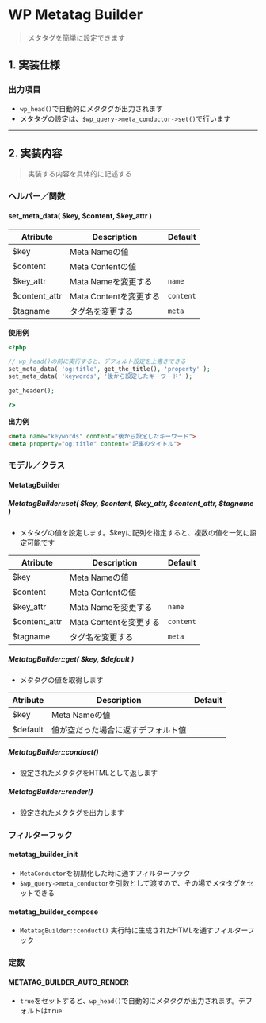 # WP Metatag Builder

> メタタグを簡単に設定できます

## 1. 実装仕様

### 出力項目

- `wp_head()`で自動的にメタタグが出力されます
- メタタグの設定は、`$wp_query->meta_conductor->set()`で行います

---

## 2. 実装内容

> 実装する内容を具体的に記述する

### ヘルパー／関数

#### set_meta_data( $key, $content, $key_attr )

|Atribute|Description|Default|
|---|---|---|
|$key|Meta Nameの値||
|$content|Meta Contentの値||
|$key_attr|Mata Nameを変更する|`name`|
|$content_attr|Mata Contentを変更する|`content`|
|$tagname|タグ名を変更する|`meta`|

**使用例**

```php
<?php

// wp_head()の前に実行すると、デフォルト設定を上書きできる
set_meta_data( 'og:title', get_the_title(), 'property' );
set_meta_data( 'keywords', '後から設定したキーワード' );

get_header();

?>
```

**出力例**

```html
<meta name="keywords" content="後から設定したキーワード">
<meta property="og:title" content="記事のタイトル">
```

### モデル／クラス

#### MetatagBuilder

##### MetatagBuilder::set( $key, $content, $key_attr, $content_attr, $tagname )

- メタタグの値を設定します。$keyに配列を指定すると、複数の値を一気に設定可能です

|Atribute|Description|Default|
|---|---|---|
|$key|Meta Nameの値||
|$content|Meta Contentの値||
|$key_attr|Mata Nameを変更する|`name`|
|$content_attr|Mata Contentを変更する|`content`|
|$tagname|タグ名を変更する|`meta`|

##### MetatagBuilder::get( $key, $default )

- メタタグの値を取得します

|Atribute|Description|Default|
|---|---|---|
|$key|Meta Nameの値||
|$default|値が空だった場合に返すデフォルト値||

##### MetatagBuilder::conduct()

- 設定されたメタタグをHTMLとして返します

##### MetatagBuilder::render()

- 設定されたメタタグを出力します

### フィルターフック

#### metatag_builder_init

- `MetaConductor`を初期化した時に通すフィルターフック
- `$wp_query->meta_conductor`を引数として渡すので、その場でメタタグをセットできる

#### metatag_builder_compose

- `MetatagBuilder::conduct()` 実行時に生成されたHTMLを通すフィルターフック

### 定数

#### METATAG_BUILDER_AUTO_RENDER

- `true`をセットすると、`wp_head()`で自動的にメタタグが出力されます。デフォルトは`true`
